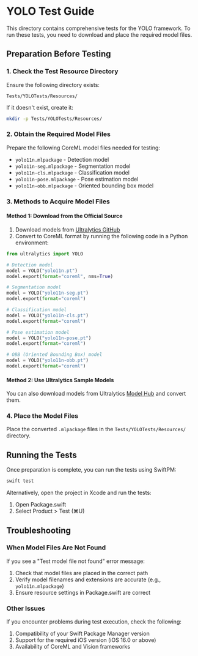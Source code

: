 # YOLO Test Guide

This directory contains comprehensive tests for the YOLO framework. To run these tests, you need to download and place the required model files.

## Preparation Before Testing

### 1. Check the Test Resource Directory

Ensure the following directory exists:

```
Tests/YOLOTests/Resources/
```

If it doesn't exist, create it:

```bash
mkdir -p Tests/YOLOTests/Resources/
```

### 2. Obtain the Required Model Files

Prepare the following CoreML model files needed for testing:

- `yolo11n.mlpackage` - Detection model
- `yolo11n-seg.mlpackage` - Segmentation model
- `yolo11n-cls.mlpackage` - Classification model
- `yolo11n-pose.mlpackage` - Pose estimation model
- `yolo11n-obb.mlpackage` - Oriented bounding box model

### 3. Methods to Acquire Model Files

#### Method 1: Download from the Official Source

1. Download models from [Ultralytics GitHub](https://github.com/ultralytics/ultralytics)
2. Convert to CoreML format by running the following code in a Python environment:

```python
from ultralytics import YOLO

# Detection model
model = YOLO("yolo11n.pt")
model.export(format="coreml", nms=True)

# Segmentation model
model = YOLO("yolo11n-seg.pt")
model.export(format="coreml")

# Classification model
model = YOLO("yolo11n-cls.pt")
model.export(format="coreml")

# Pose estimation model
model = YOLO("yolo11n-pose.pt")
model.export(format="coreml")

# OBB (Oriented Bounding Box) model
model = YOLO("yolo11n-obb.pt")
model.export(format="coreml")
```

#### Method 2: Use Ultralytics Sample Models

You can also download models from Ultralytics [Model Hub](https://docs.ultralytics.com/models/) and convert them.

### 4. Place the Model Files

Place the converted `.mlpackage` files in the `Tests/YOLOTests/Resources/` directory.

## Running the Tests

Once preparation is complete, you can run the tests using SwiftPM:

```bash
swift test
```

Alternatively, open the project in Xcode and run the tests:

1. Open Package.swift
2. Select Product > Test (⌘U)

## Troubleshooting

### When Model Files Are Not Found

If you see a "Test model file not found" error message:

1. Check that model files are placed in the correct path
2. Verify model filenames and extensions are accurate (e.g., `yolo11n.mlpackage`)
3. Ensure resource settings in Package.swift are correct

### Other Issues

If you encounter problems during test execution, check the following:

1. Compatibility of your Swift Package Manager version
2. Support for the required iOS version (iOS 16.0 or above)
3. Availability of CoreML and Vision frameworks
